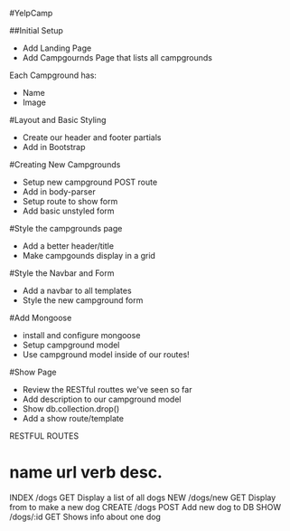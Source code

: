 #YelpCamp

##Initial Setup
* Add Landing Page
* Add Campgournds Page that lists all campgrounds

Each Campground has:
  * Name
  * Image

#Layout and Basic Styling
* Create our header and footer partials
* Add in Bootstrap

#Creating New Campgrounds
* Setup new campground POST route
* Add in body-parser
* Setup route to show form
* Add basic unstyled form

#Style the campgrounds page
* Add a better header/title
* Make campgounds display in a grid

#Style the Navbar and Form
* Add a navbar to all templates
* Style the new campground form

#Add Mongoose
* install and configure mongoose
* Setup campground model
* Use campground model inside of our routes!

#Show Page
* Review the RESTful routtes we've seen so far
* Add description to our campground model
* Show db.collection.drop()
* Add a show route/template

RESTFUL ROUTES

name       url          verb      desc.
================================================================
INDEX     /dogs         GET       Display a list of all dogs
NEW       /dogs/new     GET       Display from to make a new dog
CREATE    /dogs         POST      Add new dog to DB
SHOW      /dogs/:id     GET       Shows info about one dog